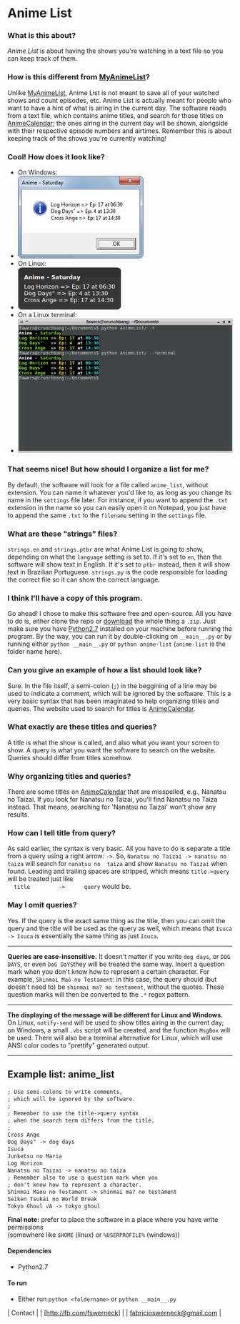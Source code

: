 Anime List
==========

### What is this about?
*Anime List* is about having the shows you're watching in a text file so you can keep track of them.

### How is this different from [MyAnimeList][AniList]?
Unlike [MyAnimeList][AniList], Anime List is not meant to save all of your watched shows and count episodes, etc. Anime List is actually meant for people who want to have a hint of what is airing in the current day. The software reads from a text file, which contains anime titles, and search for those titles on [AnimeCalendar][AniCal]; the ones airing in the current day will be shown, alongside with their respective episode numbers and airtimes. Remember this is about keeping track of the shows you're currently watching!

### Cool! How does it look like?
* On Windows:
 * ![windows screenshot](screenshot_windows.png "Windows Screenshot")
* On Linux:
 * ![linux screenshot](screenshot_linux.png "Linux Screenshot")
* On a Linux terminal:
 * ![terminal screenshot](screenshot_terminal.png "Terminal Screenshot")


### That seems nice! But how should I organize a list for me?
By default, the software will look for a file called `anime_list`, without extension. You can name it whatever you'd like to, as long as you change its name in the `settings` file later. For instance, if you want to append the `.txt` extension in the name so you can easily open it on Notepad, you just have to append the same `.txt` to the `filename` setting in the `settings` file.

### What are these "strings" files?
`strings.en` and `strings.ptbr` are what Anime List is going to show, depending on what the `language` setting is set to. If it's set to `en`, then the software will show text in English. If it's set to `ptbr` instead, then it will show text in Brazilian Portuguese. `strings.py` is the code responsible for loading the correct file so it can show the correct language.

### I think I'll have a copy of this program.
Go ahead! I chose to make this software free and open-source. All you have to do is, either clone the repo or [download](https://github.com/Fawers/anime-list/archive/master.zip) the whole thing a `.zip`. Just make sure you have [Python2.7](https://www.python.org/) installed on your machine before running the program. By the way, you can run it by double-clicking on `__main__.py` or by running either `python __main__.py` or `python anime-list` (`anime-list` is the folder name here).

### Can you give an example of how a list should look like?
Sure. In the file itself, a semi-colon (`;`) in the beggining of a line may be used to indicate a comment, which will be ignored by the software. This is a very basic syntax that has been imaginated to help organizing titles and queries. The website used to search for titles is [AnimeCalendar][AniCal].

### What exactly are these titles and queries?
A title is what the show is called, and also what you want your screen to show. A query is what you want the software to search on the website. Queries should differ from titles somehow.

### Why organizing titles and queries?
There are some titles on [AnimeCalendar][AniCal] that are misspelled, e.g., Nanatsu no Taizai. If you look for Nanatsu no Taizai, you'll find Nanatsu no Taiza instead. That means, searching for 'Nanatsu no Taizai' won't show any results.

### How can I tell title from query?
As said earlier, the syntax is very basic. All you have to do is separate a title from a query using a right arrow: `->`. So, `Nanatsu no Taizai -> nanatsu no taiza` will search for `nanatsu no  taiza` and show `Nanatsu no Taizai` when found. Leading and trailing spaces are stripped, which means `title->query` will be treated just like  
`  title         ->      query` would be.

### May I omit queries?
Yes. If the query is the exact same thing as the title, then you can omit the query and the title will be used as the query as well, which means that `Isuca -> Isuca` is essentially the same thing as just `Isuca`.

***

**Queries are case-insensitive.** It doesn't matter if you write `dog days`, or `DOG DAYS`, or even `DoG DaYS`they will be treated the same way.
Insert a question mark when you don't know how to represent a certain character. For example, `Shinmai Maō no Testament`: in this case, the query should (but doesn't need to) be `shinmai ma? no testament`, without the quotes. These question marks will then be converted to the `.*` regex pattern.

***

**The displaying of the message will be different for Linux and Windows.** On Linux, `notify-send` will be used to show titles airing in the current day; on Windows, a small `.vbs` script will be created, and the function `MsgBox` will be used. There will also be a terminal alternative for Linux, which will use ANSI color codes to "prettify" generated output.

***

Example list: anime_list
----------------------------

    ; Use semi-colons to write comments,
    ; which will be ignored by the software.
    ;
    ; Remember to use the title->query syntax
    ; when the search term differs from the title.
    ;
    Cross Ange
    Dog Days" -> dog days
    Isuca
    Junketsu no Maria
    Log Horizon
    Nanatsu no Taizai -> nanatsu no taiza
    ; Remember also to use a question mark when you
    ; don't know how to represent a character.
    Shinmai Maou no Testament -> shinmai ma? no testament
    Seiken Tsukai no World Break
    Tokyo Ghoul √A -> tokyo ghoul

**Final note:** prefer to place the software in a place where you have write permissions  
(somewhere like `$HOME` (linux) or `%USERPROFILE%` (windows))

#### Dependencies
* Python2.7

#### To run
* Either run `python <foldername>` or `python __main__.py`

| Contact |
| [http://fb.com/fswerneck] |
| <fabricioswerneck@gmail.com> |

[AniList]: http://myanimelist.net/
[AniCal]: http://animecalendar.net/
